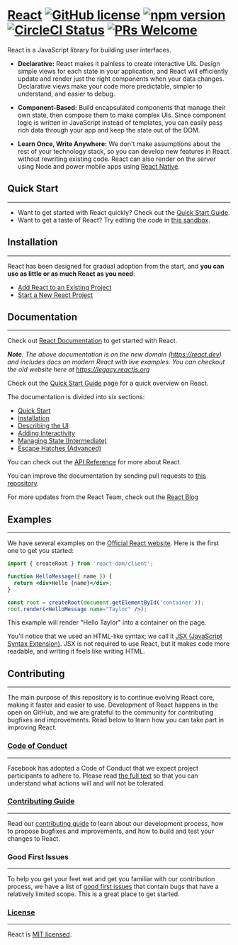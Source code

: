 # [React](https://react.dev/)  [![GitHub license](https://img.shields.io/badge/license-MIT-blue.svg)](https://github.com/facebook/react/blob/main/LICENSE) [![npm version](https://img.shields.io/npm/v/react.svg?style=flat)](https://www.npmjs.com/package/react) [![CircleCI Status](https://circleci.com/gh/facebook/react.svg?style=shield)](https://circleci.com/gh/facebook/react) [![PRs Welcome](https://img.shields.io/badge/PRs-welcome-brightgreen.svg)](https://reactjs.org/docs/how-to-contribute.html#your-first-pull-request)

React is a JavaScript library for building user interfaces.

* **Declarative:** React makes it painless to create interactive UIs. Design simple views for each state in your application, and React will efficiently update and render just the right components when your data changes. Declarative views make your code more predictable, simpler to understand, and easier to debug.

* **Component-Based:** Build encapsulated components that manage their own state, then compose them to make complex UIs. Since component logic is written in JavaScript instead of templates, you can easily pass rich data through your app and keep the state out of the DOM.

* **Learn Once, Write Anywhere:** We don't make assumptions about the rest of your technology stack, so you can develop new features in React without rewriting existing code. React can also render on the server using Node and power mobile apps using [React Native](https://reactnative.dev/).

## Quick Start
---

* Want to get started with React quickly? Check out the [Quick Start Guide](https://react.dev/learn).
* Want to get a taste of React? Try editing the code in [this sandbox](https://react.dev/learn/installation#try-react).

## Installation
---

React has been designed for gradual adoption from the start, and **you can use as little or as much React as you need**:

* [Add React to an Existing Project](https://react.dev/learn/add-react-to-an-existing-project)
* [Start a New React Project](https://react.dev/learn/start-a-new-react-project)


## Documentation
---

Check out [React Documentation](https://react.dev/learn) to get started with React.

***Note**: The above documentation is on the new domain (https://react.dev) and includes docs on modern React with live examples. You can checkout the old website here at https://legacy.reactjs.org*

Check out the [Quick Start Guide](https://react.dev/learn) page for a quick overview on React.

The documentation is divided into six sections:

* [Quick Start](https://react.dev/learn)
* [Installation](https://react.dev/learn/installation)
* [Describing the UI](https://react.dev/learn/describing-the-ui)
* [Adding Interactivity](https://react.dev/learn/adding-interactivity)
* [Managing State (Intermediate)](https://react.dev/learn/managing-state)
* [Escape Hatches (Advanced)](https://react.dev/learn/escape-hatches)

You can check out the [API Reference](https://react.dev/reference/react) for more about React.

You can improve the documentation by sending pull requests to [this repository](https://github.com/reactjs/react.dev).

For more updates from the React Team, check out the [React Blog](https://react.dev/blog)

## Examples
---

We have several examples on the [Official React website](https://react.dev). Here is the first one to get you started:

```jsx
import { createRoot } from 'react-dom/client';

function HelloMessage({ name }) {
  return <div>Hello {name}</div>;
}

const root = createRoot(document.getElementById('container'));
root.render(<HelloMessage name="Taylor" />);
```

This example will render "Hello Taylor" into a container on the page.

You'll notice that we used an HTML-like syntax; we call it [JSX (JavaScript Syntax Extension)](https://react.dev/learn/writing-markup-with-jsx). JSX is not required to use React, but it makes code more readable, and writing it feels like writing HTML.

## Contributing
---

The main purpose of this repository is to continue evolving React core, making it faster and easier to use. Development of React happens in the open on GitHub, and we are grateful to the community for contributing bugfixes and improvements. Read below to learn how you can take part in improving React.

### [Code of Conduct](https://code.fb.com/codeofconduct)
---

Facebook has adopted a Code of Conduct that we expect project participants to adhere to. Please read [the full text](https://code.fb.com/codeofconduct) so that you can understand what actions will and will not be tolerated.

### [Contributing Guide](https://reactjs.org/docs/how-to-contribute.html)
---

Read our [contributing guide](https://reactjs.org/docs/how-to-contribute.html) to learn about our development process, how to propose bugfixes and improvements, and how to build and test your changes to React.

### Good First Issues
---

To help you get your feet wet and get you familiar with our contribution process, we have a list of [good first issues](https://github.com/facebook/react/labels/good%20first%20issue) that contain bugs that have a relatively limited scope. This is a great place to get started.

### [License](./LICENSE)
---

React is [MIT licensed](./LICENSE).
